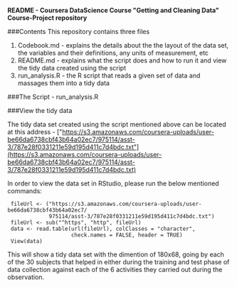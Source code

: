 **README - Coursera DataScience Course "Getting and Cleaning Data" Course-Project repository**


###Contents
This repository contains three files
1. Codebook.md -    explains the details about the the layout of the data set, the variables and their definitions, any units of measurement, etc
2. README.md -      explains what the script does and how to run it and view the tidy data created using the script
3. run_analysis.R - the R script that reads a given set of data and massages them into a tidy data


###The Script - run_analysis.R



###View the tidy data

The tidy data set created using the script mentioned above can be located at this address -
["https://s3.amazonaws.com/coursera-uploads/user-be66da6738cbf43b64a02ec7/975114/asst-3/787e28f0331211e59d195d411c7d4bdc.txt"](https://s3.amazonaws.com/coursera-uploads/user-be66da6738cbf43b64a02ec7/975114/asst-3/787e28f0331211e59d195d411c7d4bdc.txt)

In order to view the data set in RStudio, please run the below mentioned commands:
```{r}
 fileUrl <- ("https://s3.amazonaws.com/coursera-uploads/user-be66da6738cbf43b64a02ec7/
             975114/asst-3/787e28f0331211e59d195d411c7d4bdc.txt")
 fileUrl <- sub("^https", "http", fileUrl)
 data <- read.table(url(fileUrl), colClasses = "character", 
                    check.names = FALSE, header = TRUE)
 View(data)
```

This will show a tidy data set with the dimention of 180x68, going by each of the 30 subjects that helped in either during the training and test phase of data collection against each of the 6 activities they carried out during the observation.    
